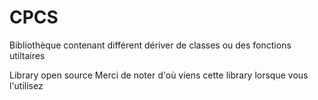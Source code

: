 # CPCS
Bibliothèque contenant différent dériver de classes ou des fonctions utiltaires

Library open source
​Merci de noter d'où viens cette library lorsque vous l'utilisez
